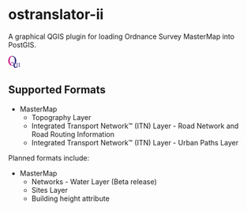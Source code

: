 # ostranslator-ii
A graphical QGIS plugin for loading Ordnance Survey MasterMap into PostGIS.

![QII](OSTranslatorII/images/icon.png "OS Translator II")

## Supported Formats

* MasterMap
	* Topography Layer
	* Integrated Transport Network™ (ITN) Layer - Road Network and Road Routing Information
	* Integrated Transport Network™ (ITN) Layer - Urban Paths Layer


Planned formats include:

* MasterMap
	* Networks - Water Layer (Beta release)
	* Sites Layer
	* Building height attribute
